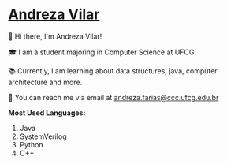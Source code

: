 ﻿# [Andreza Vilar](https://github.com/andreza-vilar/AndrezaVilar/blob/main/AndrezaVilar.md#andreza-vilar)

👋 Hi there, I'm Andreza Vilar!

🎓 I am a student majoring in Computer Science at UFCG.

📚 Currently, I am learning about data structures, java, computer architecture and more.

📧 You can reach me via email at  [andreza.farias@ccc.ufcg.edu.br](mailto:andreza.farias@ccc.ufcg.edu.br)

**Most Used Languages:**

1.  Java
2.  SystemVerilog
3.  Python
4.  C++
